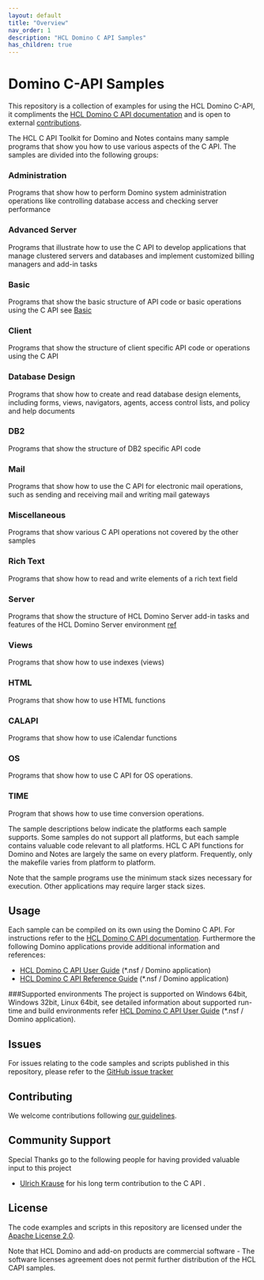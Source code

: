 ```yaml
---
layout: default
title: "Overview"
nav_order: 1
description: "HCL Domino C API Samples"
has_children: true
---
```


# Domino C-API Samples
This repository is a collection of examples for using the HCL Domino C-API, it compliments the [HCL Domino C API documentation](https://opensource.hcltechsw.com/domino-c-api-docs/) and is open to external [contributions](CONTRIBUTING.md).

The HCL C API Toolkit for Domino and Notes contains many sample programs that show you how to use various aspects of the C API. The samples are divided into the following groups:

### Administration
Programs that show how to perform Domino system administration operations like controlling database access and checking server performance

### Advanced Server
Programs that illustrate how to use the C API to develop applications that manage clustered servers and databases and implement customized billing managers and add-in tasks

### Basic
Programs that show the basic structure of API code or basic operations using the C API
see [Basic](basic.md)

### Client
Programs that show the structure of client specific API code or operations using the C API

### Database Design
Programs that show how to create and read database design elements, including forms, views, navigators, agents, access control lists, and policy and help documents

### DB2
Programs that show the structure of DB2 specific API code

### Mail
Programs that show how to use the C API for electronic mail operations, such as sending and receiving mail and writing mail gateways

### Miscellaneous
Programs that show various C API operations not covered by the other samples

### Rich Text
Programs that show how to read and write elements of a rich text field

### Server
Programs that show the structure of HCL Domino Server add-in tasks and features of the HCL Domino Server environment
[ref]()
### Views
Programs that show how to use indexes (views)

### HTML
Programs that show how to use HTML functions

### CALAPI
Programs that show how to use iCalendar functions

### OS
Programs that show how to use C API for OS operations.

### TIME
Program that shows how to use time conversion operations.

The sample descriptions below indicate the platforms each sample supports. Some samples do not support all platforms, but each sample contains valuable code relevant to all platforms. HCL C API functions for Domino and Notes are largely the same on every platform. Frequently, only the makefile varies from platform to platform.

Note that the sample programs use the minimum stack sizes necessary for execution. Other applications may require larger stack sizes. 

## Usage
Each sample can be compiled on its own using the Domino C API.
For instructions refer to the [HCL Domino C API documentation](https://opensource.hcltechsw.com/domino-c-api-docs/). Furthermore the following Domino applications provide additional information and references:

- [HCL Domino C API User Guide](https://github.com/HCL-TECH-SOFTWARE/domino-c-api-docs/blob/main/apiug.nsf) (*.nsf / Domino application) 
- [HCL Domino C API Reference Guide](https://github.com/HCL-TECH-SOFTWARE/domino-c-api-docs/blob/main/apiref.nsf) (*.nsf / Domino application) 

###Supported environments
The project is supported on Windows 64bit, Windows 32bit, Linux 64bit, see detailed information about supported run-time and build environments refer [HCL Domino C API User Guide](https://github.com/HCL-TECH-SOFTWARE/domino-c-api-docs/blob/main/apiug.nsf) (*.nsf / Domino application).

## Issues
For issues relating to the code samples and scripts published in this repository, please refer to the [GitHub issue tracker](issues)

## Contributing
We welcome contributions following [our guidelines](CONTRIBUTING.md).

## Community Support
Special Thanks go to the following people for having provided valuable input to this project

* [Ulrich Krause](https://www.eknori.de/) for his long term contribution to the C API .

## License
The code examples and scripts in this repository are licensed under the [Apache License 2.0](LICENSE.txt). 

Note that HCL Domino and add-on products are commercial software - The software licenses agreement does not permit further distribution of the HCL CAPI samples.
